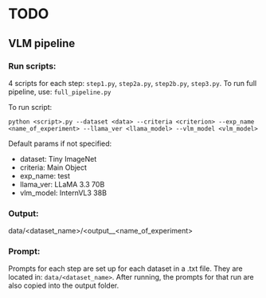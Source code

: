 # TODO

## VLM pipeline

### Run scripts:
4 scripts for each step: `step1.py`, `step2a.py`, `step2b.py`, `step3.py`. To run full pipeline, use: `full_pipeline.py`

To run script:

`python <script>.py --dataset <data> --criteria <criterion> --exp_name <name_of_experiment> --llama_ver <llama_model> --vlm_model <vlm_model>`

Default params if not specified:
* dataset: Tiny ImageNet
* criteria: Main Object
* exp_name: test
* llama_ver: LLaMA 3.3 70B
* vlm_model: InternVL3 38B

### Output: 
data/<dataset_name>/<output_<criteria>_<name_of_experiment>

### Prompt:
Prompts for each step are set up for each dataset in a .txt file. They are located in: `data/<dataset_name>`. After running, the prompts for that run are also copied into the output folder.




